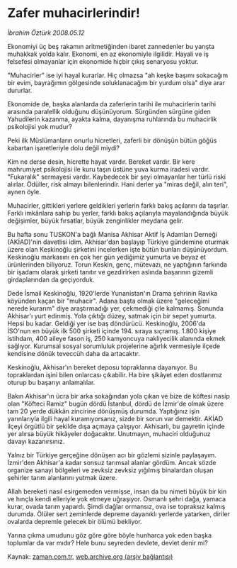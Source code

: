 # Zafer muhacirlerindir!

*İbrahim Öztürk 2008.05.12*

<tr><td class="metin" colspan="2" style="padding-top: 20px; padding-left: 5px; padding-right: 10px;">Ekonomiyi üç beş rakamın aritmetiğinden ibaret zannedenler bu yarışta muhakkak yolda kalır. Ekonomi, en az ekonomiyle ilgilidir. Hayali ve iş felsefesi olmayanlar için ekonomide hiçbir çıkış senaryosu yoktur.</td></tr><tr><td class="metin" colspan="2" style="padding-top: 20px; padding-left: 5px; padding-right: 10px;"><p>"Muhacirler" ise iyi hayal kurarlar. Hiç olmazsa "ah keşke başımı sokacağım bir evim, bayrağımın gölgesinde soluklanacağım bir yurdum olsa" diye arar dururlar. 
<p>Ekonomide de, başka alanlarda da zaferlerin tarihi ile muhacirlerin tarihi arasında paralellik olduğunu düşünüyorum. Sürgünden sürgüne giden Yahudilerin kazanma, ayakta kalma, dayanışma ruhlarında bu muhacirlik psikolojisi yok mudur? 
<p>Peki ilk Müslümanların onurlu hicretleri, zaferli bir dönüşün bütün göğüs kabartan işaretleriyle dolu değil miydi? 
<p>Kim ne derse desin, hicrette hayat vardır. Bereket vardır. Bir kere mahrumiyet psikolojisi ile kuru taşın üstüne yuva kurma iradesi vardır. "Fukaralık" sermayesi vardır. Kaybedecek bir şeyi olmayanlar her türlü riski alırlar. Ödüller, risk almayı bilenlerindir. Hani derler ya "miras değil, alın teri", aynen öyle. 
<p>Muhacirler, gittikleri yerlere geldikleri yerlerin farklı bakış açılarını da taşırlar. Farklı imkânlara sahip bu yerler, farklı bakış açılarıyla mayalandığında büyük değişimler, büyük fırsatlar, büyük zenginlikler meydana gelir. 
<p>Bu hafta sonu TUSKON'a bağlı Manisa Akhisar Aktif İş Adamları Derneği (AKİAD)'nin davetlisi idim. Akhisar'dan başlayıp Türkiye gündemine oturmak üzere olan Keskinoğlu şirketini incelerken işte bütün bunları düşünüyordum. Keskinoğlu markasını en çok her gün yediğimiz yumurta ve beyaz et ürünlerinden biliyoruz. Torun Keskin, genç, mütevazı, ne yaptığının farkında bir işadamı olarak şirketi tanıtır ve gezdirirken aslında başarının gizemli girdaplarından da geçiyorduk. 
<p>Dede İsmail Keskinoğlu, 1920'lerde Yunanistan'ın Drama şehrinin Ravika köyünden kaçan bir "muhacir". Adana başta olmak üzere "geleceğimi nerede kurarım" diye araştırmadığı yer, çekmediği çile kalmamış. Sonunda Akhisar'ı yurt edinmiş. Yola çıktığı düzey, satmak için bir sepet yumurta. Hepsi bu kadar. Geldiği yer ise baş döndürücü. Keskinoğlu, 2006'da İSO'nun en büyük ilk 500 şirketi içinde 194. sıraya sıçramış. 1.800 kişiye istihdam, 400 aileye fason iş, 250 kamyoncuya nakliyecilik alanında ekmek sağlıyor. Kurumsal sosyal sorumluluk projelerine ağırlık vermesiyle ilçede kendisine dönük teveccüh daha da artacaktır.
<p>Keskinoğlu, Akhisar'ın bereket deposu topraklarına dayanıyor. Bu topraklardan işini bilen onlarcası çıkabilir. Ha bire şikâyet eden dostlarımız oturup bu başarıyı anlamalılar. 
<p>Bakın Akhisar'ın ücra bir arka sokağından yola çıkan ve bize de köftesi nasip olan "Köfteci Ramiz" bugün dördü İstanbul, dördü de İzmir'de olmak üzere tam 20 yerde dükkân zincirine dönüşmüş durumda. Yaptığınız işin yarınlarıyla ilgili hayal kuramıyorsanız, sizde bir sorun var demektir. AKİAD ilçeyi örgütlü bir şekilde dışa açmaya çalışıyor. Akhisarlı, bu gayretin içinde yer alırsa büyük hikâyeler doğacaktır. Unutmayın, muhaciri olduğunuz davayı kazanırsınız. 
<p>Yalnız bir Türkiye gerçeğine dönüşen acı bir gözlemi sizinle paylaşayım. İzmir'den Akhisar'a kadar sonsuz tarımsal alanlar gördüm. Ancak sözde organize sanayi bölgeleri ve zevksiz zevksiz yığılmış binalardan oluşan şehirler tarım alanlarını yutmak üzere. 
<p>Allah bereketi nasıl esirgemeden vermişse, insan da bu nimeti büyük bir kin ve hınçla kendi elleriyle yok etmeye uğraşıyor. Osmanlı şehri dağa, yamaca kurar, ovada tarım yapardı. Şimdi dağlar ormansız, ova ise topraksız kalmış durumda. Ölüler sert zeminlerde depreme dayanıklı yerlerde yatarken, diriler ovalarda depremle gelecek bir ölümü bekliyor. 
<p>Yarına çıkma umudunu göz göre göre böyle hunharca yok eden başka toplumlar da var mıdır? Hele bunu seyreden devlete, devlet denir mi?<br/></p></p></p></p></p></p></p></p></p></p></p></p></td></tr>

Kaynak: [zaman.com.tr](http://zaman.com.tr/yazar.do?yazino=688268), [web.archive.org (arşiv bağlantısı)](http://web.archive.org/web/20080513002142/http://www.zaman.com.tr:80/yazar.do?yazino=688268)
